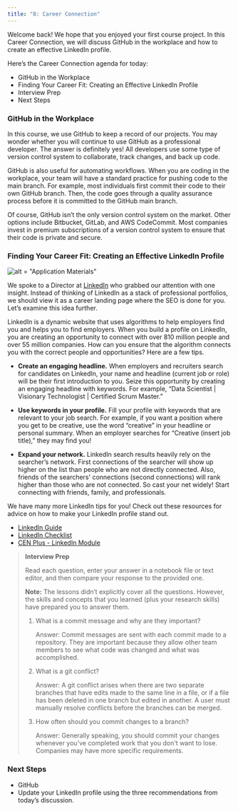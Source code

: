 ```yaml
---
title: "8: Career Connection"
---
```


<img style="display: none;" src="https://static.bc-edx.com/data/dl-1-2/m8/lms/img/banner.jpg" alt="lesson banner" />

Welcome back! We hope that you enjoyed your first course project. In this Career Connection, we will discuss GitHub in the workplace and how to create an effective LinkedIn profile.

Here’s the Career Connection agenda for today:

* GitHub in the Workplace
* Finding Your Career Fit: Creating an Effective LinkedIn Profile
* Interview Prep
* Next Steps

### GitHub in the Workplace

In this course, we use GitHub to keep a record of our projects. You may wonder whether you will continue to use GitHub as a professional developer. The answer is definitely yes! All developers use some type of version control system to collaborate, track changes, and back up code.

GitHub is also useful for automating workflows. When you are coding in the workplace, your team will have a standard practice for pushing code to the main branch. For example, most individuals first commit their code to their own GitHub branch. Then, the code goes through a quality assurance process before it is committed to the GitHub main branch.

Of course, GitHub isn’t the only version control system on the market. Other options include Bitbucket, GitLab, and AWS CodeCommit. Most companies invest in premium subscriptions of a version control system to ensure that their code is private and secure.

### Finding Your Career Fit: Creating an Effective LinkedIn Profile

![alt = "Application Materials"](https://static.bc-edx.com/data/dl-1-2/m8/lms/img/Career-Application-Materials.png)

We spoke to a Director at [LinkedIn](https://www.linkedin.com/) who grabbed our attention with one insight. Instead of thinking of LinkedIn as a stack of professional portfolios, we should view it as a career landing page where the SEO is done for you. Let’s examine this idea further.

LinkedIn is a dynamic website that uses algorithms to help employers find you and helps you to find employers. When you build a profile on LinkedIn, you are creating an opportunity to connect with over 810 million people and over 55 million companies. How can you ensure that the algorithm connects you with the correct people and opportunities? Here are a few tips.

* **Create an engaging headline.** When employers and recruiters search for candidates on LinkedIn, your name and headline (current job or role) will be their first introduction to you. Seize this opportunity by creating an engaging headline with keywords. For example, “Data Scientist | Visionary Technologist | Certified Scrum Master.”

* **Use keywords in your profile.** Fill your profile with keywords that are relevant to your job search. For example, if you want a position where you get to be creative, use the word “creative” in your headline or personal summary. When an employer searches for “Creative (insert job title),” they may find you!

* **Expand your network.** LinkedIn search results heavily rely on the searcher’s network. First connections of the searcher will show up higher on the list than people who are not directly connected. Also, friends of the searchers' connections (second connections) will rank higher than those who are not connected. So cast your net widely! Start connecting with friends, family, and professionals.

We have many more LinkedIn tips for you! Check out these resources for advice on how to make your LinkedIn profile stand out.

* [LinkedIn Guide](https://careernetwork.2u.com/articles/linkedin-guide/)
* [LinkedIn Checklist](https://docs.google.com/document/d/1Op80ZgkXY3bVtTFdY6UiQLxAJw8LBeWpcfARgbZATy8/edit?usp=sharing)
* [CEN Plus - LinkedIn Module](https://bit.ly/CENPlus)

> **Interview Prep**
>
> Read each question, enter your answer in a notebook file or text editor, and then compare your response to the provided one.
>
> **Note:** The lessons didn’t explicitly cover all the questions. However, the skills and concepts that you learned (plus your research skills) have prepared you to answer them.
>
> 1. What is a commit message and why are they important?
>
>     Answer: Commit messages are sent with each commit made to a repository. They are important because they allow other team members to see what code was changed and what was accomplished.
>
> 2. What is a git conflict?
>
>     Answer: A git conflict arises when there are two separate branches that have edits made to the same line in a file, or if a file has been deleted in one branch but edited in another. A user must manually resolve conflicts before the branches can be merged.
>
> 3. How often should you commit changes to a branch?
>
>     Answer: Generally speaking, you should commit your changes whenever you’ve completed work that you don't want to lose. Companies may have more specific requirements.

### Next Steps

* GitHub
* Update your LinkedIn profile using the three recommendations from today’s discussion.
